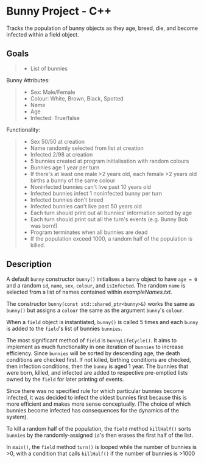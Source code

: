 # Bunny Project - C++

Tracks the population of bunny objects as they age, breed, die, and become infected within a field object.

## Goals

> * List of bunnies 

Bunny Attributes:

> * Sex: Male/Female
> * Colour: White, Brown, Black, Spotted
> * Name
> * Age
> * Infected: True/false

Functionality:

> * Sex 50/50 at creation
> * Name randomly selected from list at creation
> * Infected 2/98 at creation
> * 5 bunnies created at program initialisation with random colours
> * Bunnies age 1 year per turn
> * If there's at least one male >2 years old, each female >2 years old births a bunny of the same colour
> * Noninfected bunnies can't live past 10 years old
> * Infected bunnies infect 1 noninfected bunny per turn
> * Infected bunnies don't breed
> * Infected bunnies can't live past 50 years old
> * Each turn should print out all bunnies' information sorted by age
> * Each turn should print out all the turn's events (e.g. Bunny Bob was born!)
> * Program terminates when all bunnies are dead
> * If the population exceed 1000, a random half of the population is killed.


## Description

A default `bunny` constructor `bunny()` initialises a `bunny` object to have `age = 0` and a random `id`, `name`, `sex`, `colour`, and `isInfected`. The random `name` is selected from a list of names contained within _exampleNames.txt_.

The constructor `bunny(const std::shared_ptr<bunny>&)` works the same as `bunny()` but assigns a `colour` the same as the argument `bunny`'s `colour`.

When a `field` object is instantiated, `bunny()` is called 5 times and each `bunny` is added to the `field`'s list of bunnies `bunnies`.

The most significant method of `field` is `bunnyLifeCycle()`. It aims to implement as much functionality in one iteration of `bunnies` to increase efficiency. Since `bunnies` will be sorted by descending age, the death conditions are checked first. If not killed, birthing conditions are checked, then infection conditions, then the `bunny` is aged 1 year. The bunnies that were born, killed, and infected are added to respective pre-emptied lists owned by the `field` for later printing of events.

Since there was no specified rule for which particular bunnies become infected, it was decided to infect the oldest bunnies first because this is more efficient and makes more sense conceptually. (The choice of which bunnies become infected has consequences for the dynamics of the system).

To kill a random half of the population, the `field` method `killHalf()` sorts `bunnies` by the randomly-assigned `id`'s then erases the first half of the list.

In `main()`, the `field` method `turn()` is looped while the number of bunnies is >0, with a condition that calls `killHalf()` if the number of bunnies is >1000